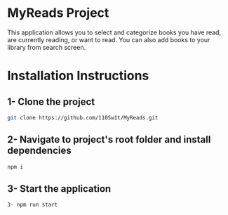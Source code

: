 # MyReads Project

This application allows you to select and categorize books you have read, are currently reading, or want to read. 
You can also add books to your library from search screen.


# Installation Instructions

## 1- Clone the project
```bash
git clone https://github.com/110Sw1t/MyReads.git
```
## 2- Navigate to project's root folder and install dependencies
```bash
npm i
```
## 3- Start the application
```bash
3- npm run start
```

